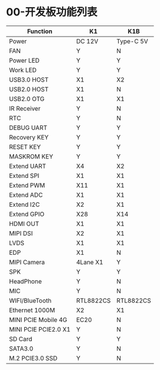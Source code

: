 # 00-开发板功能列表

| Function             | K1        | K1B       |
| -------------------- | --------- | --------- |
| Power                | DC 12V    | Type-C 5V |
| FAN                  | Y         | N         |
| Power LED            | Y         | Y         |
| Work LED             | Y         | Y         |
| USB3.0 HOST          | X1        | X2        |
| USB2.0 HOST          | X1        | N         |
| USB2.0 OTG           | X1        | X1        |
| IR Receiver          | Y         | N         |
| RTC                  | Y         | N         |
| DEBUG UART           | Y         | Y         |
| Recovery KEY         | Y         | Y         |
| RESET KEY            | Y         | Y         |
| MASKROM KEY          | Y         | Y         |
| Extend UART          | X4        | X2        |
| Extend SPI           | X1        | X1        |
| Extend PWM           | X11       | X1        |
| Extend ADC           | X1        | X1        |
| Extend I2C           | X2        | X1        |
| Extend GPIO          | X28       | X14       |
| HDMI OUT             | X1        | X1        |
| MIPI DSI             | X2        | X1        |
| LVDS                 | X1        | X1        |
| EDP                  | X1        | N         |
| MIPI Camera          | 4Lane X1  | Y         |
| SPK                  | Y         | Y         |
| HeadPhone            | Y         | N         |
| MIC                  | Y         | N         |
| WIFI/BlueTooth       | RTL8822CS | RTL8822CS |
| Ethernet 1000M       | X2        | X1        |
| MINI PCIE Mobile 4G  | EC20      | N         |
| MINI PCIE PCIE2.0 X1 | Y         | N         |
| SD Card              | Y         | Y         |
| SATA3.0              | Y         | N         |
| M.2 PCIE3.0 SSD      | Y         | N         |

